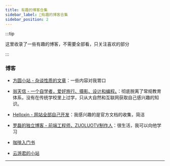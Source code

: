 ```yaml
---
title: 有趣的博客合集
sidebar_label: 🎃有趣的博客合集
sidebar_position: 2
---
```


:::tip

这里收录了一些有趣的博客，不需要全部看，只关注喜欢的部分

:::

### 博客

- [方圆小站 - 杂谈性质的文章](https://fangyuanxiaozhan.com/)：一些内容对我胃口

- [翁天信 - 一个自学者，爱好旅行、摄影、设计和编程。](https://www.dandyweng.com/)：彻底脱离了常规教育体系，没有在传统学校里上过学，只从大自然和互联网获取自己感兴趣的知识。

- [Helloxjn - 网站全部自己开发](https://www.helloxjn.com/about/)：我感兴趣的是官方文档的收集，简洁

- [罗磊的独立博客 - 前端工程师，ZUOLUOTV制作人](https://luolei.org/)：很生活，我可以向他学习
- [咖啡入门书](https://kaix.in/0001/primer-of-coffee/)
- [云游君的小站](https://www.yunyoujun.cn/about/#/)

---
